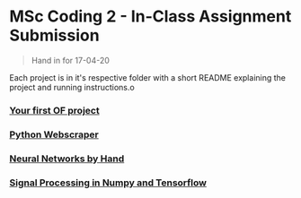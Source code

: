 # MSc Coding 2 - In-Class Assignment Submission

> Hand in for 17-04-20

Each project is in it's respective folder with a short README explaining the project and running instructions.o

### [Your first OF project](./my_first_OF_project-raytracer/)

### [Python Webscraper](./python_webscraper/)

### [Neural Networks by Hand](./neural_networks_by_hand/)

### [Signal Processing in Numpy and Tensorflow](./signal_processing_w_np_tf/)
